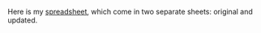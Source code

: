 
Here is my [spreadsheet](https://docs.google.com/spreadsheets/d/1iU5AqJhoyd4ypMkamjDsyWFWF5B1aEMLNiSBFzdZGKg/edit?gid=618659102#gid=618659102), which come in two separate sheets: original and updated.
